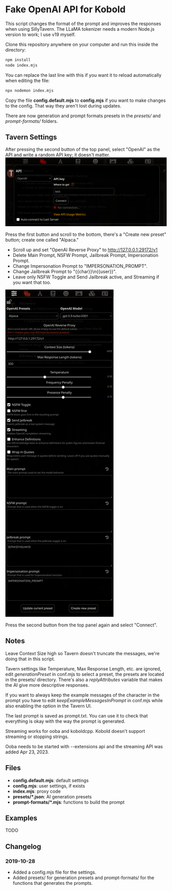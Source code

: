 # Fake OpenAI API for Kobold

This script changes the format of the prompt and improves the responses when using SillyTavern. The LLaMA tokenizer needs a modern Node.js version to work; I use v19 myself.

Clone this repository anywhere on your computer and run this inside the directory:

```sh
npm install
node index.mjs
```

You can replace the last line with this if you want it to reload automatically when editing the file:

```sh
npx nodemon index.mjs
```

Copy the file **config.default.mjs** to **config.mjs** if you want to make changes to the config. That way they aren't lost during updates.

There are now generation and prompt formats presets in the _presets/_ and _prompt-formats/_ folders.

## Tavern Settings

After pressing the second button of the top panel, select "OpenAI" as the API and write a random API key; it doesn't matter.
![api connections](./img/api.png)

Press the first button and scroll to the bottom, there's a "Create new preset" button; create one called "Alpaca."

- Scroll up and set "OpenAI Reverse Proxy" to http://127.0.0.1:29172/v1
- Delete Main Prompt, NSFW Prompt, Jailbreak Prompt, Impersonation Prompt.
- Change Impersonation Prompt to "IMPERSONATION_PROMPT".
- Change Jailbreak Prompt to "{{char}}\n{{user}}".
- Leave only NSFW Toggle and Send Jailbreak active, and Streaming if you want that too.

![settings screenshot](./img/settings.png)

Press the second button from the top panel again and select "Connect".

## Notes

Leave Context Size high so Tavern doesn't truncate the messages, we're doing that in this script.

Tavern settings like Temperature, Max Response Length, etc. are ignored, edit _generationPreset_ in conf.mjs to select a preset, the presets are located in the presets/ directory.
There's also a _replyAttributes_ variable that makes the AI give more descriptive responses.

If you want to always keep the example messages of the character in the prompt you have to edit _keepExampleMessagesInPrompt_ in conf.mjs while also enabling the option in the Tavern UI.

The last prompt is saved as prompt.txt. You can use it to check that everything is okay with the way the prompt is generated.

Streaming works for ooba and koboldcpp. Kobold doesn't support streaming or stopping strings.

Ooba needs to be started with --extensions api and the streaming API was added Apr 23, 2023.

## Files

- **config.default.mjs**: default settings
- **config.mjs**: user settings, if exists
- **index.mjs**: proxy code
- **presets/\*.json**: AI generation presets
- **prompt-formats/\*.mjs**: functions to build the prompt

## Examples

TODO

## Changelog

### 2019-10-28

- Added a config.mjs file for the settings.
- Added presets/ for generation presets and prompt-formats/ for the functions that generates the prompts.
